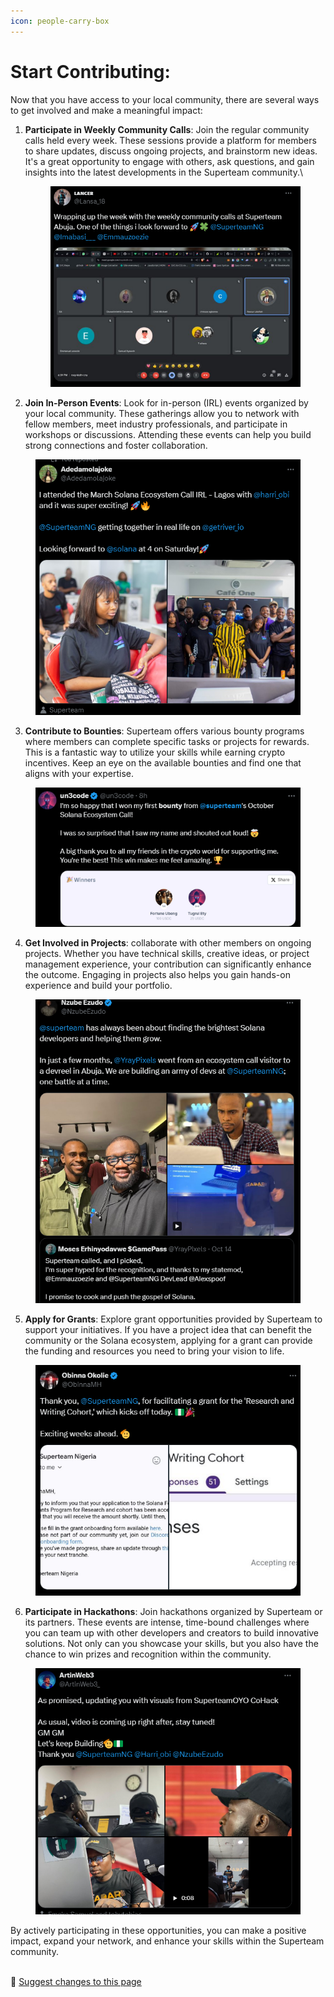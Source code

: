 ```yaml
---
icon: people-carry-box
---
```


# Start Contributing:

Now that you have access to your local community, there are several ways to get involved and make a meaningful impact:

1.  **Participate in Weekly Community Calls**: Join the regular community calls held every week. These sessions provide a platform for members to share updates, discuss ongoing projects, and brainstorm new ideas. It's a great opportunity to engage with others, ask questions, and gain insights into the latest developments in the Superteam community.\


    <figure><img src="../.gitbook/assets/image (14).png" alt=""><figcaption></figcaption></figure>
2. **Join In-Person Events**: Look for in-person (IRL) events organized by your local community. These gatherings allow you to network with fellow members, meet industry professionals, and participate in workshops or discussions. Attending these events can help you build strong connections and foster collaboration.

<figure><img src="../.gitbook/assets/image (15).png" alt=""><figcaption></figcaption></figure>

3. **Contribute to Bounties**: Superteam offers various bounty programs where members can complete specific tasks or projects for rewards. This is a fantastic way to utilize your skills while earning crypto incentives. Keep an eye on the available bounties and find one that aligns with your expertise.

<figure><img src="../.gitbook/assets/image (16).png" alt=""><figcaption></figcaption></figure>

4. **Get Involved in Projects**: collaborate with other members on ongoing projects. Whether you have technical skills, creative ideas, or project management experience, your contribution can significantly enhance the outcome. Engaging in projects also helps you gain hands-on experience and build your portfolio.

<figure><img src="../.gitbook/assets/image (2).png" alt=""><figcaption></figcaption></figure>

5. **Apply for Grants**: Explore grant opportunities provided by Superteam to support your initiatives. If you have a project idea that can benefit the community or the Solana ecosystem, applying for a grant can provide the funding and resources you need to bring your vision to life.

<figure><img src="../.gitbook/assets/image.png" alt=""><figcaption></figcaption></figure>

6. **Participate in Hackathons**: Join hackathons organized by Superteam or its partners. These events are intense, time-bound challenges where you can team up with other developers and creators to build innovative solutions. Not only can you showcase your skills, but you also have the chance to win prizes and recognition within the community.

<figure><img src="../.gitbook/assets/image (3).png" alt=""><figcaption></figcaption></figure>

By actively participating in these opportunities, you can make a positive impact, expand your network, and enhance your skills within the Superteam community.

\
:link: [Suggest changes to this page](start-contributing.md)
